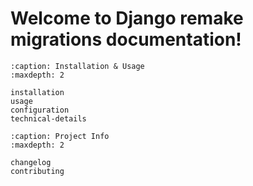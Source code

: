 # Welcome to Django remake migrations documentation!

```{toctree}
:caption: Installation & Usage
:maxdepth: 2

installation
usage
configuration
technical-details
```

```{toctree}
:caption: Project Info
:maxdepth: 2

changelog
contributing
```

```{include} ../README.md

```
